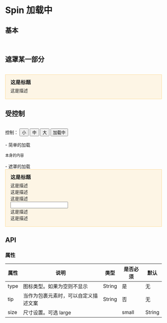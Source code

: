 # Spin 加载中

## 基本

<br>
<w-spin :value="true" type="loading1" />

## 遮罩某一部分

<br>
<w-spin tip="加载中..." :value="true">
  <div class="panel">
    <h3>这是标题</h3>
    <p>这是描述</p>
  </div>
</w-spin>

## 受控制

<br>
<div>
  <span>控制：</span>
  <button :key="0" @click="changeGroupStatus($event, 0)" class="inp-btn" :class="{'on': sizeStatus === 0}">小</button>
  <button :key="1" @click="changeGroupStatus($event, 1)" class="inp-btn" :class="{'on': sizeStatus === 1}">中</button>
  <button :key="2" @click="changeGroupStatus($event, 2)" class="inp-btn" :class="{'on': sizeStatus === 2}">大</button>
  <button @click="status = !status" class="inp-btn" :class="{'on': status}">加载中</button>
</div>
<br>
- 简单的加载
<div style="margin-top: 15px;">
  <div v-if="!status" style="font-size: 12px;">本身的内容</div>
  <w-spin v-else v-model="status" :size="groupConfig[sizeStatus]" />
</div>
<br>
- 遮罩的加载
<w-spin tip="加载中..." v-model="status" :size="groupConfig[sizeStatus]" style="margin-top: 15px;">
  <div class="panel">
    <h3>这是标题</h3>
    <p>这是描述</p>
    <p>这是描述</p>
    <p>这是描述</p>
    <p><input type="text"></p>
    <p>这是描述</p>
    <p>这是描述</p>
  </div>
</w-spin>

## API

### 属性

|属性|说明|类型|是否必须|默认|
|---|---|----|-------|---|
|type|图标类型。如果为空则不显示|String|是|无|
|tip|当作为包裹元素时，可以自定义描述文案|String|否|无|
|size|尺寸设置。可选 large || small|String|否|无|

<script>
import WSpin from '../water/spin/Spin';

export default {
  data() {
    return {
      sizeStatus: 0,
      status: true,
      groupConfig: ['small', '', 'large',],
    }
  },
  methods: {
    changeGroupStatus($event, index) {
      this.sizeStatus = index;
    },
  },
  components: {
    WSpin,
  },
};
</script>
<style lang="scss">
$font-path: '../water/font/';
@import '../water/icon/style/icon.scss';
@import '../water/spin/style/spin.scss';

.inp-btn {
  background: none;
  border: none;
  cursor: pointer;

  &:focus {
    outline: none;
  }

  &.on {
    background: #1996f9;
    color: #fff;
  }
}

.panel {
  background: rgba(250, 173, 20, 0.1);
  border: 1px solid rgba(250, 173, 20, 0.4);
  padding: 16px;

  & h3 {
    margin: 0;
    line-height: 1;
    padding-bottom: 8px;
  }

  & p {
    margin: 0;
    line-height: 1.5;
  }
}
</style>
